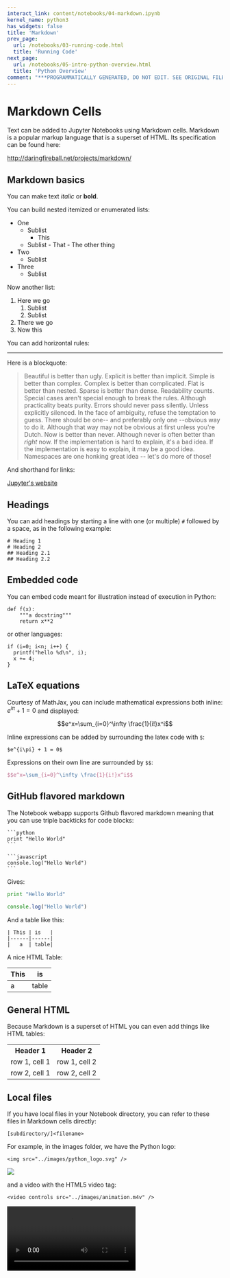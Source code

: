 ```yaml
---
interact_link: content/notebooks/04-markdown.ipynb
kernel_name: python3
has_widgets: false
title: 'Markdown'
prev_page:
  url: /notebooks/03-running-code.html
  title: 'Running Code'
next_page:
  url: /notebooks/05-intro-python-overview.html
  title: 'Python Overview'
comment: "***PROGRAMMATICALLY GENERATED, DO NOT EDIT. SEE ORIGINAL FILES IN /content***"
---
```

# Markdown Cells



Text can be added to Jupyter Notebooks using Markdown cells.  Markdown is a popular markup language that is a superset of HTML. Its specification can be found here:

<http://daringfireball.net/projects/markdown/>



## Markdown basics



You can make text *italic* or **bold**.



You can build nested itemized or enumerated lists:

* One
    - Sublist
        - This
  - Sublist
        - That
        - The other thing
* Two
  - Sublist
* Three
  - Sublist

Now another list:

1. Here we go
    1. Sublist
    2. Sublist
2. There we go
3. Now this



You can add horizontal rules:

---



Here is a blockquote:

> Beautiful is better than ugly.
> Explicit is better than implicit.
> Simple is better than complex.
> Complex is better than complicated.
> Flat is better than nested.
> Sparse is better than dense.
> Readability counts.
> Special cases aren't special enough to break the rules.
> Although practicality beats purity.
> Errors should never pass silently.
> Unless explicitly silenced.
> In the face of ambiguity, refuse the temptation to guess.
> There should be one-- and preferably only one --obvious way to do it.
> Although that way may not be obvious at first unless you're Dutch.
> Now is better than never.
> Although never is often better than *right* now.
> If the implementation is hard to explain, it's a bad idea.
> If the implementation is easy to explain, it may be a good idea.
> Namespaces are one honking great idea -- let's do more of those!



And shorthand for links:

[Jupyter's website](http://jupyter.org)



## Headings



You can add headings by starting a line with one (or multiple) `#` followed by a space, as in the following example:

```
# Heading 1
# Heading 2
## Heading 2.1
## Heading 2.2
```



## Embedded code



You can embed code meant for illustration instead of execution in Python:

    def f(x):
        """a docstring"""
        return x**2

or other languages:

    if (i=0; i<n; i++) {
      printf("hello %d\n", i);
      x += 4;
    }



## LaTeX equations



Courtesy of MathJax, you can include mathematical expressions both inline: 
$e^{i\pi} + 1 = 0$  and displayed:

$$e^x=\sum_{i=0}^\infty \frac{1}{i!}x^i$$

Inline expressions can be added by surrounding the latex code with `$`:

```
$e^{i\pi} + 1 = 0$
```

Expressions on their own line are surrounded by `$$`:

```latex
$$e^x=\sum_{i=0}^\infty \frac{1}{i!}x^i$$
```



## GitHub flavored markdown



The Notebook webapp supports Github flavored markdown meaning that you can use triple backticks for code blocks:

    ```python
    print "Hello World"
    ```

    ```javascript
    console.log("Hello World")
    ```

Gives:

```python
print "Hello World"
```

```javascript
console.log("Hello World")
```

And a table like this: 

    | This | is   |
    |------|------|
    |   a  | table| 

A nice HTML Table:

| This | is   |
|------|------|
|   a  | table| 




## General HTML



Because Markdown is a superset of HTML you can even add things like HTML tables:

<table>
<tr>
<th>Header 1</th>
<th>Header 2</th>
</tr>
<tr>
<td>row 1, cell 1</td>
<td>row 1, cell 2</td>
</tr>
<tr>
<td>row 2, cell 1</td>
<td>row 2, cell 2</td>
</tr>
</table>



## Local files



If you have local files in your Notebook directory, you can refer to these files in Markdown cells directly:

    [subdirectory/]<filename>

For example, in the images folder, we have the Python logo:

    <img src="../images/python_logo.svg" />

<img src="../images/python_logo.svg" />

and a video with the HTML5 video tag:

    <video controls src="../images/animation.m4v" />

<video controls src="../images/animation.m4v" />

These do not embed the data into the notebook file, and require that the files exist when you are viewing the notebook.



### Security of local files



Note that this means that the Jupyter notebook server also acts as a generic file server
for files inside the same tree as your notebooks.  Access is not granted outside the
notebook folder so you have strict control over what files are visible, but for this
reason it is highly recommended that you do not run the notebook server with a notebook
directory at a high level in your filesystem (e.g. your home directory).

When you run the notebook in a password-protected manner, local file access is restricted
to authenticated users unless read-only views are active.

